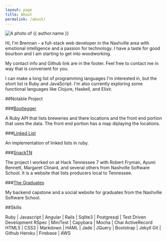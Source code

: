 ```yaml
---
layout: page
title: About
permalink: /about/
---
```


<img src="https://s.gravatar.com/avatar/d65359ab27ec95d16c06c4d67b092e47?s=250" class="gravatar" alt="A photo of {{ author.name }}">

Hi, I'm Brennan - a full-stack web developer in the Nashville area with emotional intelligence and a passion for technology. I have a taste for good bourbon and I am starting to get into woodworking.

My contact info and Github link are in the footer. Feel free to contact me in way that is convenient for you.

I can make a long list of programming languages I'm interested in, but the short list is Ruby and JavaScript. I'm also currently exploring some functional languages like Clojure, Haskell, and Elixir.

##Notable Project

###[Bootlegger](www.github.com/brenntron/bootlegger)

A Ruby API that lists breweries and there locations and the front end portion that uses the data.
The front end portion has a map diplaying the locations.

###[Linked List](github.com/brenntron/linked_list_cohort_huckleberry)

An implementation of linked lists in ruby.

###[SnackTN](github.com/RJFryman/snack_tennessee)

The project I worked on at Hack Tennessee 7 with Robert Fryman, Ayumi Bennett, Margaret Clinard, and several others from Nashville Software School.
It is a website that lists producers local to Tennessee.

###[The Graduates](github.com/brenntron/thegraduates)

My backend capstone and a social website for graduates from the Nashville Software School.


##Skills

Ruby | Javascript | Angular | Rails | Sqlite3 | Postgresql | Test Driven Development
RSpec | MiniTest | Capybara | Mocha | Chai
ActiveRecord
HTML5 | CSS3 | Markdown | HAML | Jade | JQuery | Bootstrap | Jekyll
Git | Github
Heroku | Firebase | AWS
